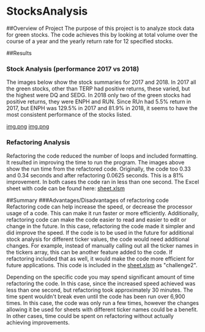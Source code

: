 # StocksAnalysis

##Overview of Project
The purpose of this project is to analyze stock data for green stocks. The code achieves this by looking at total volume over the course of a year and the yearly return rate for 12 specified stocks.

##Results
### Stock Analysis (performance 2017 vs 2018)
The images below show the stock summaries for 2017 and 2018. In 2017 all the green stocks, other than TERP had positive returns, these varied, but the highest were DQ and SEDG. In 2018 only two of the green stocks had positive returns, they were ENPH and RUN. Since RUn had 5.5% return in 2017, but ENPH was 129.5% in 2017 and 81.9% in 2018, it seems to have the most consistent performance of the stocks listed. 

[img.png](link) [img.png](link)

### Refactoring Analysis
Refactoring the code reduced the number of loops and included formatting. It resulted in improving the time to run the program. The images above show the run time from the refactored code. Originally, the code too 0.33 and 0.34 seconds and after refactoring 0.0625 seconds. This is a 81% improvement. In both cases the code ran in less than one second. The Excel sheet with code can be found here: [sheet.xlsm](link)


##Summary
###Advantages/Disadvantages of refactoring code
Refactoring code can help increase the speed, or decrease the processor usage of a code. This can make it run faster or more efficiently. Additionally, refactoring code can make the code easier to read and easier to edit or change in the future. In this case, refactoring the code made it simpler and did improve the speed. If the code is to be used in the future for additional stock analysis for different ticker values, the code would need additional changes. For example, instead of manually calling out all the ticker names in the tickers array, this can be another feature added to the code. If refactoring included that as well, it would make the code more efficient for future applications. This code is included in the [sheet.xlsm](link) as "challenge2".


Depending on the specific code you may spend significant amount of time refactoring the code. In this case, since the increased speed achieved was less than one second, but refactoring took approximately 30 minutes. The time spent wouldn't break even until the code has been run over 6,900 times. In this case, the code was only run a few times, however the changes allowing it be used for sheets with different ticker names could be a benefit. In other cases, time could be spent on refactoring without actually achieving improvements.

